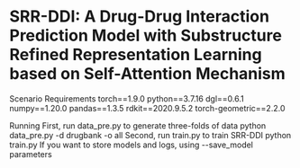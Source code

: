 # SRR-DDI: A Drug-Drug Interaction Prediction Model with Substructure Refined Representation Learning based on Self-Attention Mechanism

Scenario Requirements
torch==1.9.0
python==3.7.16
dgl==0.6.1
numpy==1.20.0
pandas==1.3.5
rdkit==2020.9.5.2
torch-geometric==2.2.0

Running
First, run data_pre.py to generate three-folds of data
python data_pre.py -d drugbank -o all
Second, run train.py to train SRR-DDI
python train.py
If you want to store models and logs, using --save_model parameters 
